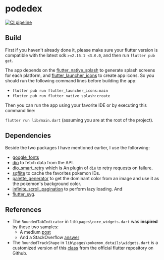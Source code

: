 # podedex
[![CI pipeline](https://gitlab.com/sita.berete.3/bayzat-mo-engineering-assignments-SitaBerete/badges/main/pipeline.svg)](https://gitlab.com/sita.berete.3/bayzat-mo-engineering-assignments-SitaBerete/-/jobs/2151875556)

## Build
First if you haven't already done it, please make sure your flutter version is compatible with the latest sdk `>=2.16.1 <3.0.0`, and then run `flutter pub get`.

The app depends on the [flutter_native_splash](https://pub.dev/packages/flutter_native_splash) to generate splash screens for each platform, and [flutter_launcher_icons](https://pub.dev/packages/flutter_launcher_icons) to create app icons. So you should run the following command lines before building the app:

- `flutter pub run flutter_launcher_icons:main`
- `flutter pub run flutter_native_splash:create`

Then you can run the app using your favorite IDE or by executing this command line:

`flutter run lib/main.dart` (assuming you are at the root of the project).

## Dependencies

Beside the two packages I have mentioned earlier, I use the follorwing:

- [google_fonts](https://pub.dev/packages/flutter_launcher_icons)
- [dio](https://pub.dev/packages/dio) to fetch data from the API.
- [dio_smart_retry](https://pub.dev/packages/dio_smart_retry) which is An plugin of `dio` to retry requests on failure.
- [sqflite](https://pub.dev/packages/sqflite) to cache the favorites pokemon IDs.
- [palette_generator](https://pub.dev/packages/palette_generator) to get the dominant color from an image and use it as the pokemon's background color.
- [infinite_scroll_pagination](https://pub.dev/packages/infinite_scroll_pagination) to perform lazy loading. And
- [flutter_svg](https://pub.dev/packages/flutter_svg).

## References 

- The `RoundedTabIndicator` in `lib\pages\core_widgets.dart`
was __inspired__ by these two samples:
  - A medium [post](https://medium.com/swlh/flutter-custom-tab-indicator-for-tabbar-d72bbc6c9d0c)
  - And a StackOverflow [answer](https://stackoverflow.com/a/60207984/11672037)
- The `RoundedTrackShape` in `lib\pages\pokemon_details\widgets.dart` is a customized version of this [class](https://github.com/flutter/flutter/blob/e85ba6eeae679e776792f8cacd10ebdd7707eecb/packages/flutter/lib/src/material/slider_theme.dart#L1624) from the official flutter repository on Github.
